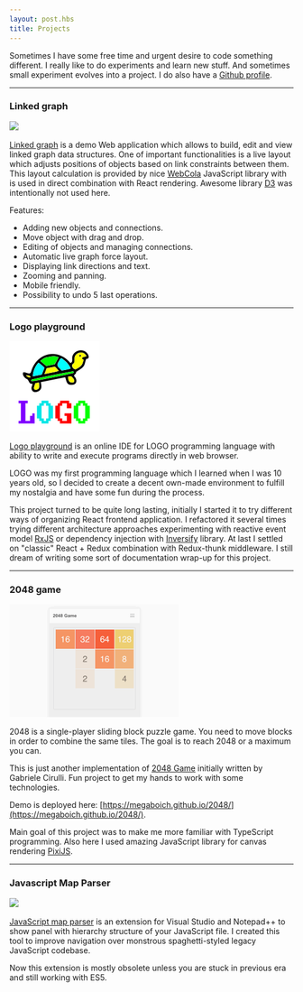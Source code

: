 ```yaml
---
layout: post.hbs
title: Projects
---
```


Sometimes I have some free time and urgent desire to code something different. I really like to do experiments and learn new stuff. And sometimes small experiment evolves into a project. I do also have a [Github profile](https://github.com/megaboich).

---

### Linked graph

<img class="project-card-img" src="https://github.com/megaboich/linked-graph/raw/master/docs/linked-graph-demo-optimized.gif">
</img>

[Linked graph](https://github.com/megaboich/linked-graph) is a demo Web application which allows to build, edit and view linked graph data structures. One of important functionalities is a live layout which adjusts positions of objects based on link constraints between them. This layout calculation is provided by nice [WebCola](https://github.com/tgdwyer/WebCola) JavaScript library with is used in direct combination with React rendering. Awesome library [D3](https://d3js.org/) was intentionally not used here.

Features:

- Adding new objects and connections.
- Move object with drag and drop.
- Editing of objects and managing connections.
- Automatic live graph force layout.
- Displaying link directions and text.
- Zooming and panning.
- Mobile friendly.
- Possibility to undo 5 last operations.

---

### Logo playground

<img class="project-card-img" src="https://raw.githubusercontent.com/logolang/logo-playground/master/content/images/square-logo-160.png">
</img>

[Logo playground](https://github.com/logolang/logo-playground) is an online IDE for LOGO programming language with ability to write and execute programs directly in web browser.

LOGO was my first programming language which I learned when I was 10 years old, so I decided to create a decent own-made environment to fulfill my nostalgia and have some fun during the process.

This project turned to be quite long lasting, initially I started it to try different ways of organizing React frontend application. I refactored it several times trying different architecture approaches experimenting with reactive event model [RxJS](https://rxjs-dev.firebaseapp.com/) or dependency injection with [Inversify](http://inversify.io/) library. At last I settled on "classic" React + Redux combination with Redux-thunk middleware.
I still dream of writing some sort of documentation wrap-up for this project.

---

### 2048 game

<img class="project-card-img" src="https://github.com/megaboich/2048/raw/master/2048-demo.gif">
</img>

2048 is a single-player sliding block puzzle game. You need to
move blocks in order to combine the same tiles. The goal is to
reach 2048 or a maximum you can.

This is just another implementation of [2048 Game](https://github.com/gabrielecirulli/2048) initially written by Gabriele Cirulli.
Fun project to get my hands to work with some technologies.

Demo is deployed here: [https://megaboich.github.io/2048/](https://megaboich.github.io/2048/).

Main goal of this project was to make me more familiar with TypeScript programming. Also here I used amazing JavaScript library for canvas rendering [PixiJS](https://www.pixijs.com/).

---

### Javascript Map Parser

<img class="project-card-img" src="https://raw.githubusercontent.com/megaboich/js-map-parser/master/site/npp/npp.png">
</img>

[JavaScript map parser](https://github.com/megaboich/js-map-parser) is an extension for Visual Studio and Notepad++ to show panel with hierarchy structure of your JavaScript file. I created this tool to improve navigation over monstrous spaghetti-styled legacy JavaScript codebase.

Now this extension is mostly obsolete unless you are stuck in previous era and still working with ES5.
